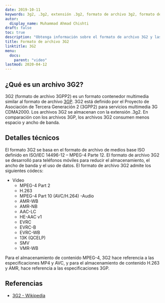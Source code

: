 ```yaml
---
date: 2019-10-11
keywords: 3g2, .3g2, extensión .3g2, formato de archivo 3g2, formato de video
autor:
  display_name: Muhammad Ahmad Chishti
draft: false
toc: true
description: "Obtenga información sobre el formato de archivo 3G2 y las API que pueden crear y abrir archivos 3G2."
title: Formato de archivo 3G2
linktitle: 3G2
menu:
  docs:
    parent: "video"
lastmod: 2020-04-12
---
```


## ¿Qué es un archivo 3G2? ##

3G2 (formato de archivo 3GPP2) es un formato contenedor multimedia similar al formato de archivo [3GP](/es/video/3gp/). 3G2 está definido por el Proyecto de Asociación de Tercera Generación 2 (3GPP2) para servicios multimedia 3G CDMA2000. Los archivos 3G2 se almacenan con la extensión .3g2. En comparación con los archivos 3GP, los archivos 3G2 consumen menos espacio y ancho de banda.

## Detalles técnicos ##

El formato 3G2 se basa en el formato de archivo de medios base ISO definido en ISO/IEC 14496-12 – MPEG-4 Parte 12. El formato de archivo 3G2 se desarrolló para teléfonos móviles para reducir el almacenamiento, el ancho de banda y el uso de datos. El formato de archivo 3G2 admite los siguientes códecs:

- Video
  - MPEG-4 Part 2
  - H.263
  - MPEG-4 Part 10 (AVC/H.264)
-Audio
  - AMR-WB
  - AMR-NB
  - AAC-LC
  - HE-AAC v1
  - EVRC
  - EVRC-B
  - EVRC-WB
  - 13K (QCELP)
  - SMV
  - VMR-WB

Para el almacenamiento de contenido MPEG-4, 3G2 hace referencia a las especificaciones MP4 y AVC, y para el almacenamiento de contenido H.263 y AMR, hace referencia a las especificaciones 3GP.

## Referencias ##

- [3G2 - Wikipedia](https://en.wikipedia.org/wiki/3GP_and_3G2)

